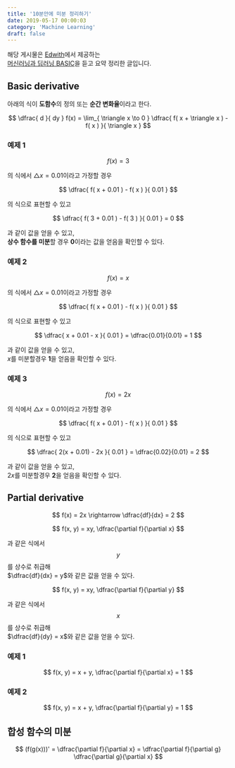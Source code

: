 ```yaml
---
title: '10분안에 미분 정리하기'
date: 2019-05-17 00:00:03
category: 'Machine Learning'
draft: false
---
```


해당 게시물은 [Edwith](https://www.edwith.org)에서 제공하는<br/>
[머신러닝과 딥러닝 BASIC](https://www.edwith.org/others26/joinLectures/9829)을 듣고 요약 정리한 글입니다.

## Basic derivative

아래의 식이 **도함수**의 정의 또는 **순간 변화율**이라고 한다.

$$
\dfrac{ d }{ dy } f(x) =
\lim_{ \triangle x \to 0 }
\dfrac{ f( x + \triangle x ) - f( x ) }{ \triangle x }
$$

### 예제 1

$$
f(x) = 3
$$

의 식에서 $\triangle x = 0.01$이라고 가정할 경우<br/>

$$
\dfrac{ f( x + 0.01 ) - f( x ) }{ 0.01 }
$$

의 식으로 표현할 수 있고<br/>

$$
\dfrac{ f( 3 + 0.01 ) - f( 3 ) }{ 0.01 } = 0
$$

과 같이 값을 얻을 수 있고,<br/>
**상수 함수를 미분**할 경우 **0**이라는 값을 얻음을 확인할 수 있다.

### 예제 2

$$
f(x) = x
$$

의 식에서 $\triangle x = 0.01$이라고 가정할 경우<br/>

$$
\dfrac{ f( x + 0.01 ) - f( x ) }{ 0.01 }
$$

의 식으로 표현할 수 있고<br/>

$$
\dfrac{ x + 0.01 - x }{ 0.01 } = \dfrac{0.01}{0.01} = 1
$$

과 같이 값을 얻을 수 있고,<br/>
$x$를 미분할경우 **1**을 얻음을 확인할 수 있다.

### 예제 3

$$
f(x) = 2x
$$

의 식에서 $\triangle x = 0.01$이라고 가정할 경우<br/>

$$
\dfrac{ f( x + 0.01 ) - f( x ) }{ 0.01 }
$$

의 식으로 표현할 수 있고<br/>

$$
\dfrac{ 2(x + 0.01) - 2x }{ 0.01 } = \dfrac{0.02}{0.01} = 2
$$

과 같이 값을 얻을 수 있고,<br/>
$2x$를 미분할경우 **2**을 얻음을 확인할 수 있다.

## Partial derivative

$$
f(x) = 2x \rightarrow \dfrac{df}{dx} = 2
$$

$$
f(x, y) = xy, \dfrac{\partial f}{\partial x}
$$

과 같은 식에서 $$ y $$를 상수로 취급해<br/>
$\dfrac{df}{dx} = y$와 같은 값을 얻을 수 있다.

$$
f(x, y) = xy, \dfrac{\partial f}{\partial y}
$$

과 같은 식에서 $$ x $$를 상수로 취급해<br/>
$\dfrac{df}{dy} = x$와 같은 값을 얻을 수 있다.

### 예제 1

$$
f(x, y) = x + y, \dfrac{\partial f}{\partial x} = 1
$$

### 예제 2

$$
f(x, y) = x + y, \dfrac{\partial f}{\partial y} = 1
$$

## 합성 함수의 미분

$$
(f(g(x)))' = \dfrac{\partial f}{\partial x}
= \dfrac{\partial f}{\partial g} \dfrac{\partial g}{\partial x}
$$
